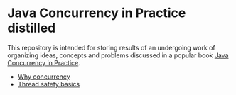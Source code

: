 Java Concurrency in Practice distilled
===

This repository is intended for storing results of an undergoing work of organizing ideas, concepts and problems discussed in a popular book [Java Concurrency in Practice](http://www.amazon.com/Java-Concurrency-Practice-Brian-Goetz/dp/0321349601).

* [Why concurrency](why.md)
* [Thread safety basics](thread-safety.textile)